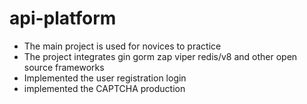 # api-platform

- The main project is used for novices to practice
- The project integrates gin gorm zap viper redis/v8 and other open source frameworks
- Implemented the user registration login
- implemented the CAPTCHA production